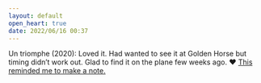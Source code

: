 ```yaml
---
layout: default
open_heart: true
date: 2022/06/16 00:37
---
```


Un triomphe (2020): Loved it. Had wanted to see it at Golden Horse but timing didn’t work out. Glad to find it on the plane few weeks ago. ♥︎ [This reminded me to make a note.](https://youtube.com/shorts/ppf8ISIzZ74)
